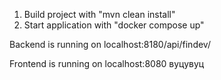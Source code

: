 1. Build project with "mvn clean install"
2. Start application with "docker compose up"

Backend is running on localhost:8180/api/findev/

Frontend is running on localhost:8080
вуцувуц